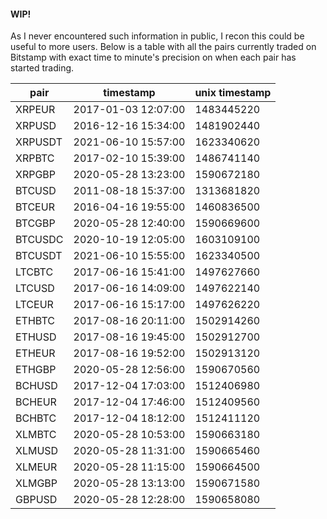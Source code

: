 #### WIP!
As I never encountered such information in public, I recon this could be useful to more users. Below is a table with all the pairs currently traded on Bitstamp with exact time to minute's precision on when each pair has started trading.

pair|timestamp|unix timestamp
 |---|---|---|
 XRPEUR|2017-01-03 12:07:00|1483445220
 XRPUSD|2016-12-16 15:34:00|1481902440
 XRPUSDT|2021-06-10 15:57:00|1623340620
 XRPBTC|2017-02-10 15:39:00|1486741140
 XRPGBP|2020-05-28 13:23:00|1590672180
 BTCUSD|2011-08-18 15:37:00|1313681820
 BTCEUR|2016-04-16 19:55:00|1460836500
 BTCGBP|2020-05-28 12:40:00|1590669600
 BTCUSDC|2020-10-19 12:05:00|1603109100
 BTCUSDT|2021-06-10 15:55:00|1623340500
 LTCBTC|2017-06-16 15:41:00|1497627660
 LTCUSD|2017-06-16 14:09:00|1497622140
 LTCEUR|2017-06-16 15:17:00|1497626220
 ETHBTC|2017-08-16 20:11:00|1502914260
 ETHUSD|2017-08-16 19:45:00|1502912700
 ETHEUR|2017-08-16 19:52:00|1502913120
 ETHGBP|2020-05-28 12:56:00|1590670560
 BCHUSD|2017-12-04 17:03:00|1512406980
 BCHEUR|2017-12-04 17:46:00|1512409560
 BCHBTC|2017-12-04 18:12:00|1512411120
 XLMBTC|2020-05-28 10:53:00|1590663180
 XLMUSD|2020-05-28 11:31:00|1590665460
 XLMEUR|2020-05-28 11:15:00|1590664500
 XLMGBP|2020-05-28 13:13:00|1590671580
 GBPUSD|2020-05-28 12:28:00|1590658080
